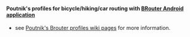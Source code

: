 
#### Poutnik's profiles for bicycle/hiking/car routing with [BRouter Android application](http://brouter.de/brouter/)
 
* see [Poutnik's Brouter profiles wiki pages](https://github.com/poutnikl/Brouter-profiles/wiki) for more information.
